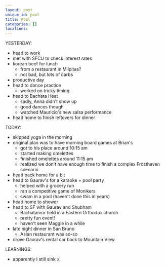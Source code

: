 ```yaml
---
layout: post
unique_id: pool
title: Pool
categories: []
locations: 
---
```


YESTERDAY:
* head to work
* met with SFCU to check interest rates
* korean beef for lunch
  * from a restaurant in Milpitas?
  * not bad, but lots of carbs
* productive day
* head to dance practice
  * worked on tricky timing
* head to Bachata Heat
  * sadly, Anna didn't show up
  * good dances though
  * watched Mauricio's new salsa performance
* head home to finish leftovers for dinner

TODAY:
* skipped yoga in the morning
* original plan was to have morning board games at Brian's
  * got to his place around 10:15 am
  * started making omelettes
  * finished omelettes around 11:15 am
  * realized we don't have enough time to finish a complex Frosthaven scenario
* head back home for a bit
* head to Gaurav's for a karaoke + pool party
  * helped with a grocery run
  * ran a competitive game of Monikers
  * swam in a pool (haven't done this in years)
* head home to shower
* head to SF with Gaurav and Shubham
  * Bachatamor held in a Eastern Orthodox church
  * pretty fun event!
  * haven't seen Maggie in a while
* late night dinner in San Bruno
  * Asian restaurant was so-so
* drove Gaurav's rental car back to Mountain View

LEARNINGS:
* apparently I still sink :(
